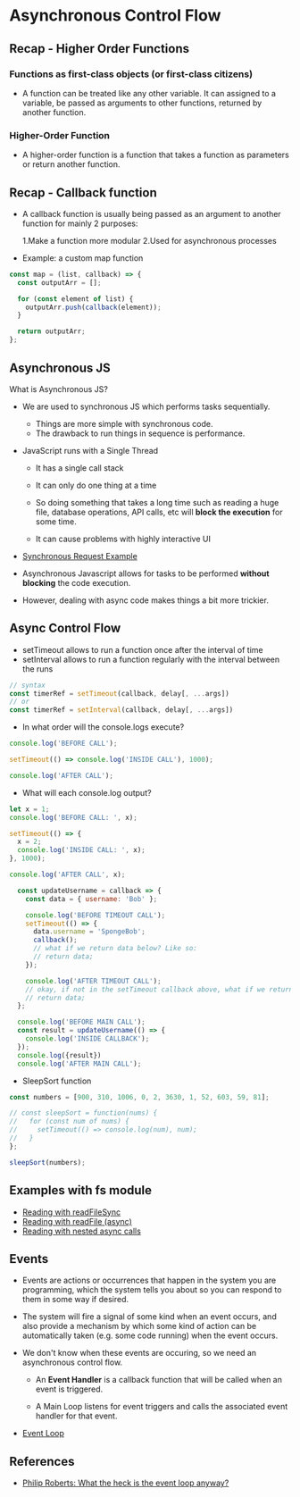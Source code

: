 # Asynchronous Control Flow

## Recap - Higher Order Functions

### Functions as first-class objects (or first-class citizens)

- A function can be treated like any other variable. It can assigned to a variable, be passed as arguments to other functions, returned by another function.

### Higher-Order Function

- A higher-order function is a function that takes a function as parameters or return another function.

## Recap - Callback function

- A callback function is usually being passed as an argument to another function for mainly 2 purposes:

  1.Make a function more modular
  2.Used for asynchronous processes

- Example: a custom map function

```js
const map = (list, callback) => {
  const outputArr = [];

  for (const element of list) {
    outputArr.push(callback(element));
  }

  return outputArr;
};
```

## Asynchronous JS

What is Asynchronous JS?

- We are used to synchronous JS which performs tasks sequentially.

  - Things are more simple with synchronous code.
  - The drawback to run things in sequence is performance.

- JavaScript runs with a Single Thread

  - It has a single call stack
  - It can only do one thing at a time

  - So doing something that takes a long time such as reading a huge file, database operations, API calls, etc will **block the execution** for some time.
  - It can cause problems with highly interactive UI

- [Synchronous Request Example](./sync_request.js)

- Asynchronous Javascript allows for tasks to be performed **without blocking** the code execution.

- However, dealing with async code makes things a bit more trickier.

## Async Control Flow

- setTimeout allows to run a function once after the interval of time
- setInterval allows to run a function regularly with the interval between the runs

```js
// syntax
const timerRef = setTimeout(callback, delay[, ...args])
// or
const timerRef = setInterval(callback, delay[, ...args])
```

- In what order will the console.logs execute?

```js
console.log('BEFORE CALL');

setTimeout(() => console.log('INSIDE CALL'), 1000);

console.log('AFTER CALL');
```

- What will each console.log output?

```js
let x = 1;
console.log('BEFORE CALL: ', x);

setTimeout(() => {
  x = 2;
  console.log('INSIDE CALL: ', x);
}, 1000);

console.log('AFTER CALL', x);
```

```js
  const updateUsername = callback => {
    const data = { username: 'Bob' };

    console.log('BEFORE TIMEOUT CALL');
    setTimeout(() => {
      data.username = 'SpongeBob';
      callback();
      // what if we return data below? Like so:
      // return data;
    });

    console.log('AFTER TIMEOUT CALL');
    // okay, if not in the setTimeout callback above, what if we return data here? So that result below is set to the data. Like so:
    // return data;
  };

  console.log('BEFORE MAIN CALL');
  const result = updateUsername(() => {
    console.log('INSIDE CALLBACK');
  });
  console.log({result})
  console.log('AFTER MAIN CALL');
```

- SleepSort function

```js
const numbers = [900, 310, 1006, 0, 2, 3630, 1, 52, 603, 59, 81];

// const sleepSort = function(nums) {
//   for (const num of nums) {
//     setTimeout(() => console.log(num), num);
//   }
};

sleepSort(numbers);
```

## Examples with fs module

- [Reading with readFileSync](./read_file_sync.js)
- [Reading with readFile (async)](./read_file_async.js)
- [Reading with nested async calls](./read_file_async_nested.js)

## Events

- Events are actions or occurrences that happen in the system you are programming, which the system tells you about so you can respond to them in some way if desired.

- The system will fire a signal of some kind when an event occurs, and also provide a mechanism by which some kind of action can be automatically taken (e.g. some code running) when the event occurs.

- We don't know when these events are occuring, so we need an asynchronous control flow.

  - An **Event Handler** is a callback function that will be called when an event is triggered.

  - A Main Loop listens for event triggers and calls the associated event handler for that event.

- [Event Loop](http://latentflip.com/loupe/)

## References

- [Philip Roberts: What the heck is the event loop anyway?](https://2014.jsconf.eu/speakers/philiphttps://2014.jsconf.eu/speakers/philip-roberts-what-the-heck-is-the-event-loop-anyway.html-roberts-what-the-heck-is-the-event-loop-anyway.html)
